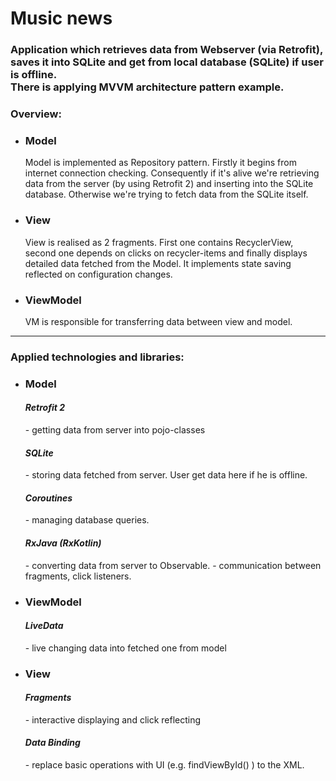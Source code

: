 # Music news
<h3>Application which retrieves data from Webserver (via Retrofit), saves it into SQLite and get from local database (SQLite) if user is offline. <br/>
There is applying MVVM architecture pattern example. </h3>
<h3>Overview: </h3>
<ul>
<li><h3>Model</h3>
Model is implemented as Repository pattern. Firstly it begins from internet connection checking. Consequently if it's alive we're retrieving data from the server (by using Retrofit 2) and inserting into the SQLite database. Otherwise we're trying to fetch data from the SQLite itself.
</li>
<li><h3>View</h3>
View is realised as 2 fragments. First one contains RecyclerView, second one depends on clicks on recycler-items and finally displays detailed data fetched from the Model.
It implements state saving reflected on configuration changes.
</li>
<li><h3>ViewModel</h3>
VM is responsible for transferring data between view and model.
</li>
</ul>
<hr/>

<h3> Applied technologies and libraries: </h3>
<ul>
<li><h3>Model</h3>

<h4><i>Retrofit 2</i></h4> - getting data from server into pojo-classes
<h4><i>SQLite</i></h4> - storing data fetched from server. User get data here if he is offline.
<h4><i>Coroutines</i></h4> - managing database queries. 
<h4><i>RxJava (RxKotlin)</i></h4>
   - converting data from server to Observable. 
   - communication between fragments, click listeners.
</li>	 
<li><h3>ViewModel</h3>
<h4><i>LiveData</i></h4> - live changing data into fetched one from model
</li>

<li><h3>View</h3>
<h4><i>Fragments</i></h4> - interactive displaying and click reflecting
<h4><i>Data Binding</i></h4>
   - replace basic operations with UI (e.g. findViewById() ) to the XML.
</li>
</ul>
